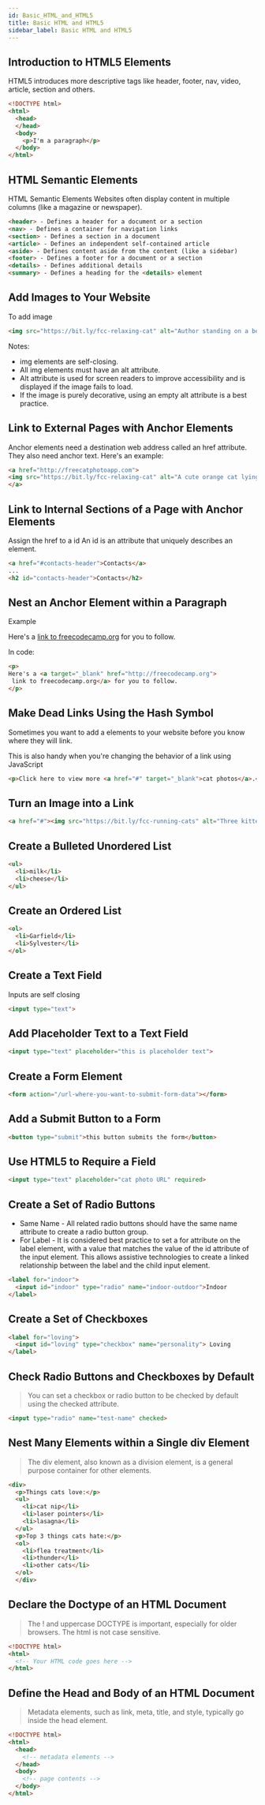 ```yaml
---
id: Basic_HTML_and_HTML5
title: Basic HTML and HTML5
sidebar_label: Basic HTML and HTML5
---
```


## Introduction to HTML5 Elements

HTML5 introduces more descriptive tags like header, footer, nav, video, article, section and others.

```html
<!DOCTYPE html>
<html>
  <head>
  </head>
  <body>
    <p>I'm a paragraph</p>
  </body>
</html>
```

## HTML Semantic Elements

HTML Semantic Elements
Websites often display content in multiple columns (like a magazine or newspaper).

```html
<header> - Defines a header for a document or a section
<nav> - Defines a container for navigation links
<section> - Defines a section in a document
<article> - Defines an independent self-contained article
<aside> - Defines content aside from the content (like a sidebar)
<footer> - Defines a footer for a document or a section
<details> - Defines additional details
<summary> - Defines a heading for the <details> element
```

## Add Images to Your Website

To add image

```html
<img src="https://bit.ly/fcc-relaxing-cat" alt="Author standing on a beach with two thumbs up.">
```

Notes:

-   img elements are self-closing.
-   All img elements must have an alt attribute.
-   Alt attribute is used for screen readers to improve accessibility and is displayed if the image fails to load.
-   If the image is purely decorative, using an empty alt attribute is a best practice.

## Link to External Pages with Anchor Elements

Anchor elements need a destination web address called an href attribute. They also need anchor text. Here's an example:

```html
<a href="http://freecatphotoapp.com">
<img src="https://bit.ly/fcc-relaxing-cat" alt="A cute orange cat lying on its back.">
</a>
```

## Link to Internal Sections of a Page with Anchor Elements

Assign the href to a id
An id is an attribute that uniquely describes an element.

```html
<a href="#contacts-header">Contacts</a>
...
<h2 id="contacts-header">Contacts</h2>
```

## Nest an Anchor Element within a Paragraph

Example

<p>
Here's a <a target="_blank" href="http://freecodecamp.org"> link to freecodecamp.org</a> for you to follow.
</p>
In code:

```html
<p>
Here's a <a target="_blank" href="http://freecodecamp.org">
 link to freecodecamp.org</a> for you to follow.
</p>
```

## Make Dead Links Using the Hash Symbol

Sometimes you want to add a elements to your website before you know where they will link.

This is also handy when you're changing the behavior of a link using JavaScript

```html
<p>Click here to view more <a href="#" target="_blank">cat photos</a>.</p>
```

## Turn an Image into a Link

```html
<a href="#"><img src="https://bit.ly/fcc-running-cats" alt="Three kittens running towards the camera."></a>
```

## Create a Bulleted Unordered List

```html
<ul>
  <li>milk</li>
  <li>cheese</li>
</ul>
```

## Create an Ordered List

```html
<ol>
  <li>Garfield</li>
  <li>Sylvester</li>
</ol>
```

## Create a Text Field

Inputs are self closing

```html
<input type="text">
```

## Add Placeholder Text to a Text Field

```html
<input type="text" placeholder="this is placeholder text">
```

## Create a Form Element

```html
<form action="/url-where-you-want-to-submit-form-data"></form>
```

## Add a Submit Button to a Form

```html
<button type="submit">this button submits the form</button>
```

## Use HTML5 to Require a Field

```html
<input type="text" placeholder="cat photo URL" required>
```

## Create a Set of Radio Buttons

-   Same Name - All related radio buttons should have the same name attribute to create a radio button group.
-   For Label - It is considered best practice to set a for attribute on the label element, with a value that matches the value of the id attribute of the input element. This allows assistive technologies to create a linked relationship between the label and the child input element.

```html
<label for="indoor">
  <input id="indoor" type="radio" name="indoor-outdoor">Indoor
</label>
```

## Create a Set of Checkboxes

```html
<label for="loving">
  <input id="loving" type="checkbox" name="personality"> Loving
</label>
```

## Check Radio Buttons and Checkboxes by Default

> You can set a checkbox or radio button to be checked by default using the checked attribute.

```html
<input type="radio" name="test-name" checked>
```

## Nest Many Elements within a Single div Element

> The div element, also known as a division element, is a general purpose container for other elements.

```html
<div>
  <p>Things cats love:</p>
  <ul>
    <li>cat nip</li>
    <li>laser pointers</li>
    <li>lasagna</li>
  </ul>
  <p>Top 3 things cats hate:</p>
  <ol>
    <li>flea treatment</li>
    <li>thunder</li>
    <li>other cats</li>
  </ol>
  </div>
```

## Declare the Doctype of an HTML Document

> The ! and uppercase DOCTYPE is important, especially for older browsers. The html is not case sensitive.

```html
<!DOCTYPE html>
<html>
  <!-- Your HTML code goes here -->
</html>
```

## Define the Head and Body of an HTML Document

> Metadata elements, such as link, meta, title, and style, typically go inside the head element.

```html
<!DOCTYPE html>
<html>
  <head>
    <!-- metadata elements -->
  </head>
  <body>
    <!-- page contents -->
  </body>
</html>
```
